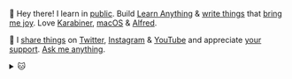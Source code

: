 👋 Hey there! I learn in [public](https://wiki.nikitavoloboev.xyz). Build [Learn Anything](https://learn-anything.xyz) & [write things](https://nikitavoloboev.xyz/projects/) that [bring me joy](https://nikitavoloboev.xyz/likes/). Love [Karabiner](https://wiki.nikitavoloboev.xyz/macos/macos-apps/karabiner), [macOS](https://github.com/nikitavoloboev/my-mac-os) & [Alfred](https://wiki.nikitavoloboev.xyz/macos/macos-apps/alfred).

💛 I [share things](https://wiki.nikitavoloboev.xyz/sharing) on [Twitter](https://twitter.com/nikitavoloboev), [Instagram](https://www.instagram.com/nikitavoloboev) & [YouTube](https://www.youtube.com/channel/UCEKqrUfr_FMKIO9XSJS4vDw) and appreciate [your support](https://github.com/sponsors/nikitavoloboev). [Ask me anything](https://github.com/nikitavoloboev/ama).

<details><summary>🐱</summary>
  <a href="https://nikitavoloboev.xyz/">
    <img width="800" heigth="200" src="https://raw.githubusercontent.com/nikitavoloboev/nikitavoloboev/master/cat.jpg"></img>
  </a>

## Learn Anything

- [Learn Anything (2017)](https://github.com/learn-anything/learn-anything) - Organize world's knowledge, explore connections and curate learning paths.
- [Alfred Learn Anything (2017)](https://github.com/nikitavoloboev/alfred-learn-anything) - Alfred workflow to search Learn Anything.
- [Curated lists (2017)](https://github.com/learn-anything/curated-lists) - Curated lists on various topics.

## Alfred

- [Awesome Lists (2017)](https://github.com/nikitavoloboev/alfred-awesome-lists) - Search awesome lists.
- [Small Workflows (2017)](https://github.com/nikitavoloboev/small-workflows) - Small Alfred workflows I use.
- [My Mind (2017)](https://github.com/nikitavoloboev/alfred-my-mind) - Search through my notes and bookmarks.
- [Web Searches (2017)](https://github.com/nikitavoloboev/alfred-web-searches) - Search through any website (easily extendable list).
- [Ask Create Share (2017)](https://github.com/nikitavoloboev/alfred-ask-create-share) - Create web submissions (Stack Exchange, Forums and more).

## Personal

- [Code (2020)](https://github.com/nikitavoloboev/code) - Snippets of code.
- [Learning (2019)](https://github.com/nikitavoloboev/learning) - Learn by building.
- [CV (2018)](https://github.com/nikitavoloboev/cv) - My CV.
- [Knowledge (2017)](https://github.com/nikitavoloboev/knowledge) - Everything I know.
- [Home (2017)](https://github.com/nikitavoloboev/nikitavoloboev.xyz) - My personal home on the internet.
- [AMA (2017)](https://github.com/nikitavoloboev/ama) - Ask me anything.
- [My iOS (2016)](https://github.com/nikitavoloboev/my-ios) - List of applications and tools that make my iOS experience even more amazing.
- [My macOS (2016)](https://github.com/nikitavoloboev/my-mac-os) - List of applications and tools that make my macOS experience even more amazing.
- [Dotfiles (2016)](https://github.com/nikitavoloboev/dotfiles) - Zsh, Karabiner, VS Code, Sublime, Neovim, Nix.

## Go Libraries

- [Markdown Parser (2017)](https://github.com/nikitavoloboev/markdown-parser) - Go library to parse markdown to grab various things.

## CLI

- [GitUpdate (2020)](https://github.com/nikitavoloboev/gitupdate) - Commit and push updated files with file names as commit message.
- [License Up (2017)](https://github.com/nikitavoloboev/license-up) - Create a license quickly.

## Curated

- [Find work (2018)](https://github.com/nikitavoloboev/find-work) - Curated list of websites and resources to find work programming.
- [Privacy Respecting (2017)](https://github.com/nikitavoloboev/privacy-respecting) - Curated List of Privacy Respecting Services and Software.

## Other

- [GitHub Stars (2019)](https://github.com/nikitavoloboev/github-stars) - Curated list of my GitHub stars.

</details>
